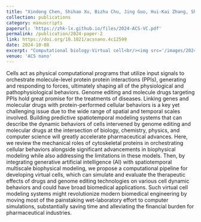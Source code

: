 ```yaml
---
title: "Xindong Chen, Shihao Xu, Bizhu Chu, Jing Guo, Hui-Kai Zhang, Shuyi Sun, Le Song, Xi-Qiao Feng. (2024). Applying Spatiotemporal Modeling of Cell Dynamics to Accelerate Drug Development. ACS nano, 18, 29311-29336"
collection: publications
category: manuscripts
paperurl: 'https://zhk-lx.github.io/files/2024-ACS-VC.pdf'
permalink: /publication/2024-paper-2
link: https://doi.org/10.1021/acsnano.4c12599
date: 2024-10-08
excerpt: "Computational biology-Virtual cell<br/><img src='/images/2024-ACS-VC.png'>"
venue: 'ACS nano'
---
```


Cells act as physical computational programs that utilize input signals to orchestrate molecule-level protein protein interactions (PPIs), generating and responding to forces, ultimately shaping all of the physiological and pathophysiological behaviors. Genome editing and molecule drugs targeting PPIs hold great promise for the treatments of diseases. Linking genes and molecular drugs with protein-performed cellular behaviors is a key yet challenging issue due to the wide range of spatial and temporal scales involved. Building predictive spatiotemporal modeling systems that can describe the dynamic behaviors of cells intervened by genome editing and molecular drugs at the intersection of biology, chemistry, physics, and computer science will greatly accelerate pharmaceutical advances. Here, we review the mechanical roles of cytoskeletal proteins in orchestrating cellular behaviors alongside significant advancements in biophysical modeling while also addressing the limitations in these models. Then, by integrating generative artificial intelligence (AI) with spatiotemporal multiscale biophysical modeling, we propose a computational pipeline for developing virtual cells, which can simulate and evaluate the therapeutic effects of drugs and genome editing technologies on various cell dynamic behaviors and could have broad biomedical applications. Such virtual cell modeling systems might revolutionize modern biomedical engineering by moving most of the painstaking wet-laboratory effort to computer simulations, substantially saving time and alleviating the financial burden for pharmaceutical industries.